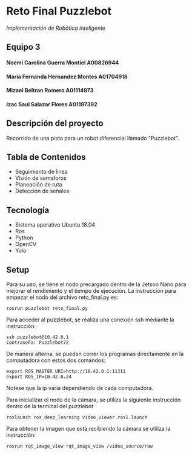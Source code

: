 # Reto Final Puzzlebot
<i>Implementación de Robótica inteligente</i>
## Equipo 3
#### Noemi Carolina Guerra Montiel A00826944 
#### Maria Fernanda Hernandez Montes A01704918 
#### Mizael Beltran Romero A01114973 
#### Izac Saul Salazar Flores A01197392

## Descripción del proyecto
Recorrido de una pista para un robot diferencial llamado "Puzzlebot".

## Tabla de Contenidos
* Seguimiento de linea 
* Visión de semaforos 
* Planeación de ruta 
* Detección de señales 

## Tecnología
* Sistema operativo Ubuntu 18.04
* Ros
* Python
* OpenCV
* Yolo

## Setup
Para su uso, se tiene el nodo precargado dentro de la Jetson Nano para mejorar el rendimiento y el tiempo de ejecución. La instrucción para empezar el nodo del archivo reto_final.py es:
```
rosrun puzzlebot reto_final.py
```

Para acceder al puzzlebot, se realiza una conexión ssh mediante la instrucción:
```
ssh puzzlebot@10.42.0.1
Contraseña: Puzzlebot72
```

De manera alterna, se pueden correr los programas directamente en la computadora con estos dos comandos:
```
export ROS_MASTER_URI=http://10.42.0.1:11311
export ROS_IP=10.42.0.24
```
Notese que la ip varía dependiendo de cada computadora.

Para inicializar el nodo de la cámara, se utiliza la siguiente instrucción dentro de la terminal del puzzlebot
```
roslaunch ros_deep_learning video_viewer.ros1.launch
```

Para obtener la imagen que está recibiendo la cámara se utiliza la instrucción:
```
rosrun rqt_image_view rqt_image_view /video_source/raw
```
